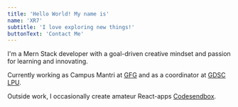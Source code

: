 ```yaml
---
title: 'Hello World! My name is'
name: 'XR7'
subtitle: 'I love exploring new things!'
buttonText: 'Contact Me'
---
```


I'm a Mern Stack developer with a goal-driven creative mindset and passion for learning and innovating.

Currently working as Campus Mantri at [GFG](https://www.geeksforgeeks.org/) and as a coordinator at [GDSC LPU](https://gdsc.community.dev/lovely-professional-university-jalandhar/).

Outside work, I occasionally create amateur React-apps [Codesendbox](https://codesandbox.io/u/parmarroopshreeudaywal).
